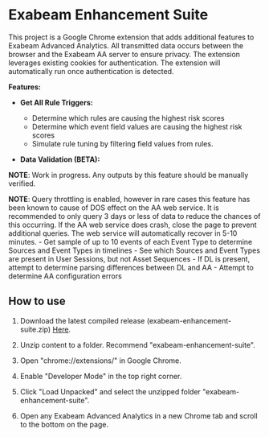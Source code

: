 # Exabeam Enhancement Suite

  

This project is a Google Chrome extension that adds additional features to Exabeam Advanced Analytics.
All transmitted data occurs between the browser and the Exabeam AA server to ensure privacy.
The extension leverages existing cookies for authentication.
The extension will automatically run once authentication is detected.

**Features:**

- **Get All Rule Triggers:**
	- Determine which rules are causing the highest risk scores
	- Determine which event field values are causing the highest risk scores
	- Simulate rule tuning by filtering field values from rules. 

- **Data Validation (BETA):**

**NOTE**: Work in progress. Any outputs by this feature should be manually verified.

**NOTE**: Query throttling is enabled, however in rare cases this feature has been known to cause of DOS effect on the AA web service. It is recommended to only query 3 days or less of data to reduce the chances of this occurring. If the AA web service does crash, close the page to prevent additional queries. The web service will automatically recover in 5-10 minutes.
	- Get sample of up to 10 events of each Event Type to determine Sources and Event Types in timelines
	- See which Sources and Event Types are present in User Sessions, but not Asset Sequences
	- If DL is present, attempt to determine parsing differences between DL and AA
	- Attempt to determine AA configuration errors

  

## How to use

  

1. Download the latest compiled release (exabeam-enhancement-suite.zip) [Here](https://github.com/jdifeder/exabeam-enhancement-suite/releases/latest).

2. Unzip content to a folder. Recommend "exabeam-enhancement-suite".

3. Open "chrome://extensions/" in Google Chrome.

4. Enable "Developer Mode" in the top right corner.

5. Click "Load Unpacked" and select the unzipped folder "exabeam-enhancement-suite".

6. Open any Exabeam Advanced Analytics in a new Chrome tab and scroll to the bottom on the page.